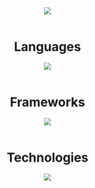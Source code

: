 

<div align="center">
  <img src="https://github.com/user-attachments/assets/05389c7f-25ab-432b-8dda-56332f2021ab"/>

  <br/>
  <br/>
  <h1>Languages</h1>
  <img src="https://github.com/user-attachments/assets/402a58c2-a1a2-4024-af71-5472bfa1d2cc"/>
  <br/>
  <br/>
  <h1>Frameworks</h1>
  <img src="https://github.com/user-attachments/assets/d536a320-0c83-432b-986d-66eb93d35aaf"/>
  <br/>
  <br/>
  <h1>Technologies</h1>
  <img src="https://github.com/user-attachments/assets/554e949f-84ff-4fc9-829b-e4b188af3657"/>
  <br/>
  <br/>
</div>

<br/>





